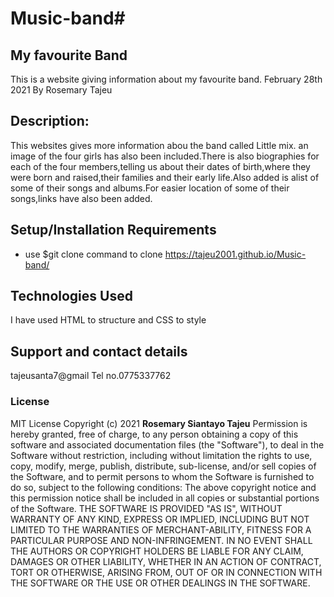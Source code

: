 # Music-band# 
## My favourite Band
This is a website giving information about my favourite band. February 28th 2021
 By Rosemary Tajeu
 ## Description:
This websites gives more information abou the band called Little mix. an image of the four girls has also been included.There is also biographies for each of the four members,telling us about their dates of birth,where they were born and raised,their families and their early life.Also added is alist of some of their songs and albums.For easier location of some of their songs,links have also been added. 
## Setup/Installation Requirements
* use $git clone command to clone
  https://tajeu2001.github.io/Music-band/
## Technologies Used
I have used HTML to structure and CSS to style
## Support and contact details
tajeusanta7@gmail
Tel no.0775337762

### License  
MIT License
Copyright (c) 2021 **Rosemary Siantayo Tajeu**
Permission is hereby granted, free of charge, to any person obtaining a copy
of this software and associated documentation files (the "Software"), to deal
in the Software without restriction, including without limitation the rights
to use, copy, modify, merge, publish, distribute, sub-license, and/or sell
copies of the Software, and to permit persons to whom the Software is
furnished to do so, subject to the following conditions:
The above copyright notice and this permission notice shall be included in all
copies or substantial portions of the Software.
THE SOFTWARE IS PROVIDED "AS IS", WITHOUT WARRANTY OF ANY KIND, EXPRESS OR
IMPLIED, INCLUDING BUT NOT LIMITED TO THE WARRANTIES OF MERCHANT-ABILITY,
FITNESS FOR A PARTICULAR PURPOSE AND NON-INFRINGEMENT. IN NO EVENT SHALL THE
AUTHORS OR COPYRIGHT HOLDERS BE LIABLE FOR ANY CLAIM, DAMAGES OR OTHER
LIABILITY, WHETHER IN AN ACTION OF CONTRACT, TORT OR OTHERWISE, ARISING FROM,
OUT OF OR IN CONNECTION WITH THE SOFTWARE OR THE USE OR OTHER DEALINGS IN THE
SOFTWARE.
